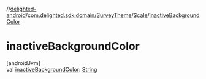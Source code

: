 //[delighted-android](../../../../index.md)/[com.delighted.sdk.domain](../../index.md)/[SurveyTheme](../index.md)/[Scale](index.md)/[inactiveBackgroundColor](inactive-background-color.md)

# inactiveBackgroundColor

[androidJvm]\
val [inactiveBackgroundColor](inactive-background-color.md): [String](https://kotlinlang.org/api/latest/jvm/stdlib/kotlin/-string/index.html)
